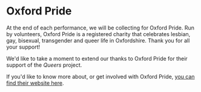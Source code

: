 # Oxford Pride

At the end of each performance, we will be collecting for Oxford Pride. Run by
volunteers, Oxford Pride is a registered charity that celebrates lesbian, gay,
bisexual, transgender and queer life in Oxfordshire. Thank you for all your support!

We'd like to take a moment to extend our thanks to Oxford Pride for their
support of the _Queers_ project.

If you'd like to know more about, or get involved with Oxford Pride,
[you can find their website here](https://oxfordpride.uk/).
